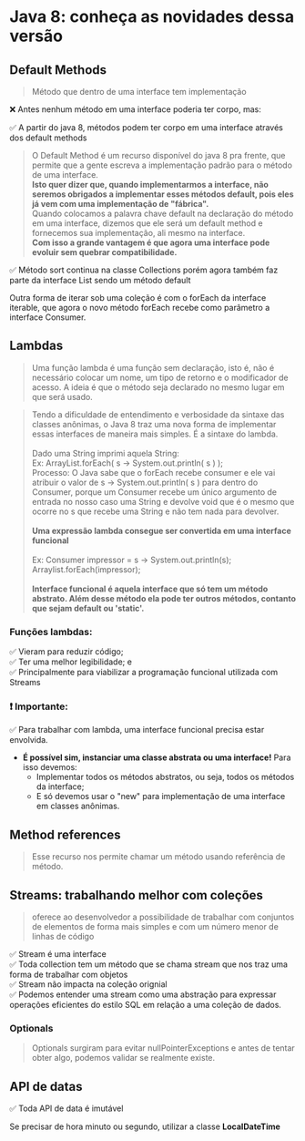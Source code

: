 # Java 8: conheça as novidades dessa versão

## Default Methods
> Método que dentro de uma interface tem implementação 

❌ Antes nenhum método em uma interface poderia ter corpo, mas:

✅ A partir do java 8, métodos podem ter corpo em uma interface através dos default methods


> O Default Method é um recurso disponível do java 8 pra frente, que permite que a gente escreva a implementação padrão para o método de uma interface.<br>
<strong>Isto quer dizer que, quando implementarmos a interface, não seremos obrigados a implementar esses métodos default, pois eles já vem com uma implementação de "fábrica".<br></strong>
Quando colocamos a palavra chave default na declaração do método em uma interface, dizemos que ele será um default method e fornecemos sua implementação, ali mesmo na interface.<br>
<strong>Com isso a grande vantagem é que agora uma interface pode evoluir sem quebrar compatibilidade.</strong>

✅ Método sort continua na classe Collections porém agora também faz parte da interface List sendo um método default

Outra forma de iterar sob uma coleção é com o forEach da interface iterable, que agora 
o novo método forEach recebe como parâmetro a interface Consumer.

## Lambdas
> Uma função lambda é uma função sem declaração, isto é, não é necessário colocar um nome, um tipo de retorno e o modificador de acesso. A ideia é que o método seja declarado no mesmo lugar em que será usado.

> Tendo a dificuldade de entendimento e verbosidade da sintaxe das classes anônimas, o Java 8 traz uma nova forma de implementar essas interfaces de maneira mais simples. É a sintaxe do lambda.<br><br>
Dado uma String imprimi aquela String:<br>
Ex: ArrayList.forEach( s -> System.out.println( s ) );<br>
Processo: O Java sabe que o forEach recebe consumer e ele vai atribuir  o valor de s -> System.out.println( s ) para dentro do Consumer, porque um Consumer recebe  um único argumento de entrada no nosso caso uma String e devolve void que é o mesmo que ocorre no s que recebe uma String e não tem nada para devolver.<br><br>
<strong>Uma expressão lambda consegue ser convertida em uma interface funcional</strong><br><br>
Ex: Consumer<String> impressor = s -> System.out.println(s);<br>
Arraylist.forEach(impressor);<br><br>
<strong>Interface funcional é aquela interface que só tem um método abstrato. Além desse método ela pode ter outros métodos, contanto que sejam default ou 'static'.</strong>

### Funções lambdas:
✅ Vieram para reduzir código;<br>
✅ Ter uma melhor legibilidade; e<br>
✅ Principalmente para viabilizar a programação funcional utilizada com Streams
 

### ❗ Importante:
✅ Para trabalhar com lambda, uma interface funcional precisa estar envolvida.<br>
* <strong>É possível sim, instanciar uma classe abstrata ou uma interface!</strong> Para isso devemos: <br>
  * Implementar todos os métodos abstratos, ou seja, todos os métodos da interface; <br>
  * E só devemos usar o "new" para implementação de uma interface em classes anônimas.


## Method references
> Esse recurso nos permite chamar um método usando referência de método.

## Streams: trabalhando melhor com coleções
> oferece ao desenvolvedor a possibilidade de trabalhar com conjuntos de elementos de forma mais simples e com um número menor de linhas de código

✅ Stream é uma interface<br>
✅ Toda collection tem um método que se chama stream que nos traz uma forma de trabalhar com objetos<br>
✅ Stream não impacta na coleção orignial<br>
✅ Podemos entender uma stream como uma abstração para expressar operações eficientes do estilo SQL em relação a uma coleção de dados.

### Optionals
> Optionals surgiram para evitar nullPointerExceptions e antes de tentar obter algo, podemos validar se realmente existe.
 
## API de datas

✅ Toda API de data é imutável

Se precisar de hora minuto ou segundo, utilizar a classe <strong>LocalDateTime</strong>